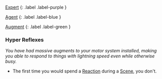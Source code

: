 
[Expert](Game/Advancement-List?Expert=true)
{: .label .label-purple }

[Agent](Game/Agent)
{: .label .label-blue }

[Augment](Game/Advancement-List?Augment=true)
{: .label .label-green }
### Hyper Reflexes
*You have had massive augments to your motor system installed, making you able to respond to things with lightning speed even while otherwise busy.*
* The first time you would spend a [Reaction](Game/Additional-Attributes#Reaction) during a [Scene](Game/Core/Terminology#Scene), you don't.
